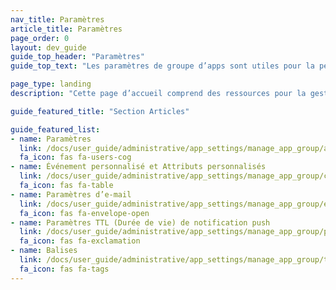 ```yaml
---
nav_title: Paramètres
article_title: Paramètres
page_order: 0
layout: dev_guide
guide_top_header: "Paramètres"
guide_top_text: "Les paramètres de groupe d’apps sont utiles pour la personnalisation par groupe d’apps et la résolution des problèmes. Dans ces paramètres, vous pouvez ajuster des fonctions telles qu’Email Settings (Paramètres d’e-mail), Tags (Balises), Push TTL Settings (Paramètres TTL de notification push), Teams (Équipes), Custom Events (Événements personnalisés), Custom Attributes (Attributs personnalisés), etc."

page_type: landing
description: "Cette page d’accueil comprend des ressources pour la gestion de vos groupes d’apps dans le tableau de bord de Braze."

guide_featured_title: "Section Articles"

guide_featured_list:
- name: Paramètres
  link: /docs/user_guide/administrative/app_settings/manage_app_group/app_group_management/
  fa_icon: fas fa-users-cog
- name: Événement personnalisé et Attributs personnalisés
  link: /docs/user_guide/administrative/app_settings/manage_app_group/custom_event_and_attribute_management/
  fa_icon: fas fa-table
- name: Paramètres d’e-mail
  link: /docs/user_guide/administrative/app_settings/manage_app_group/email_settings/
  fa_icon: fas fa-envelope-open
- name: Paramètres TTL (Durée de vie) de notification push
  link: /docs/user_guide/administrative/app_settings/manage_app_group/push_ttl_settings/
  fa_icon: fas fa-exclamation
- name: Balises
  link: /docs/user_guide/administrative/app_settings/manage_app_group/tags/
  fa_icon: fas fa-tags
---
```

